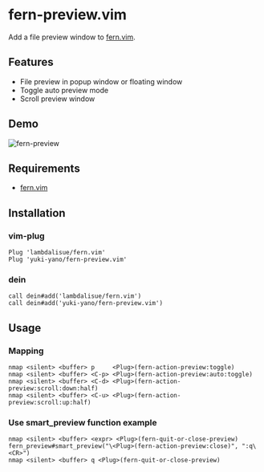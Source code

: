 # fern-preview.vim

Add a file preview window to [fern.vim](https://github.com/lambdalisue/fern.vim).

## Features

- File preview in popup window or floating window
- Toggle auto preview mode
- Scroll preview window

## Demo

![fern-preview](https://user-images.githubusercontent.com/5423775/120148266-ec0ec680-c222-11eb-9a3f-42ff148708ec.gif "fern-preview")


## Requirements

- [fern.vim](https://github.com/lambdalisue/fern.vim)

## Installation

### vim-plug

```vim
Plug 'lambdalisue/fern.vim'
Plug 'yuki-yano/fern-preview.vim'
```

### dein

```vim
call dein#add('lambdalisue/fern.vim')
call dein#add('yuki-yano/fern-preview.vim')
```

## Usage

### Mapping

```vim
nmap <silent> <buffer> p     <Plug>(fern-action-preview:toggle)
nmap <silent> <buffer> <C-p> <Plug>(fern-action-preview:auto:toggle)
nmap <silent> <buffer> <C-d> <Plug>(fern-action-preview:scroll:down:half)
nmap <silent> <buffer> <C-u> <Plug>(fern-action-preview:scroll:up:half)
```

### Use smart_preview function example

```vim
nmap <silent> <buffer> <expr> <Plug>(fern-quit-or-close-preview) fern_preview#smart_preview("\<Plug>(fern-action-preview:close)", ":q\<CR>")
nmap <silent> <buffer> q <Plug>(fern-quit-or-close-preview)
```
